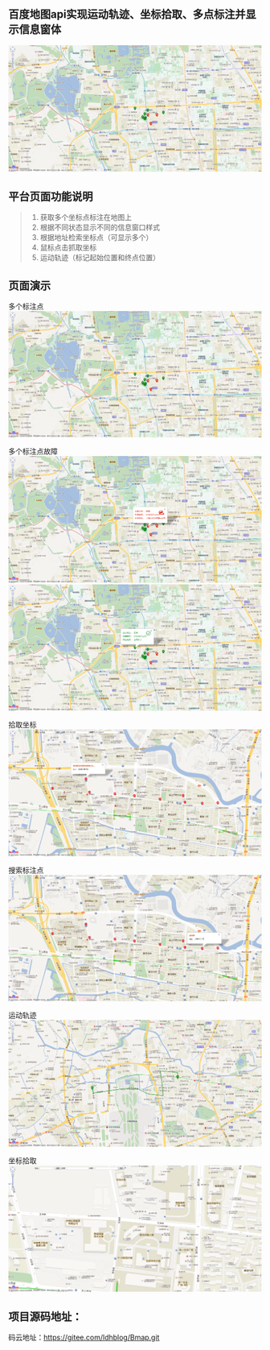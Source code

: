 百度地图api实现运动轨迹、坐标拾取、多点标注并显示信息窗体
------------------------
![多个标注点](./images/zs/1.png "多个标注点")  



平台页面功能说明
------------------------
> 1. 获取多个坐标点标注在地图上
> 2. 根据不同状态显示不同的信息窗口样式
> 3. 根据地址检索坐标点（可显示多个）
> 4. 鼠标点击抓取坐标
> 5. 运动轨迹（标记起始位置和终点位置）




页面演示
------------------------

多个标注点
![主页](./images/zs/1.png "多个标注点")

多个标注点故障
![多个标注点故障](./images/zs/2.png "多个标注点故障")
![多个标注点正常](./images/zs/3.png "多个标注点正常")

拾取坐标
![拾取坐标](./images/zs/4.png "拾取坐标")

搜索标注点
![搜索标注点](./images/zs/5.png "搜索标注点")

运动轨迹
![运动轨迹](./images/zs/6.png "运动轨迹")

坐标拾取
![坐标拾取](./images/zs/7.png "坐标拾取")

项目源码地址：
------------------------

码云地址：https://gitee.com/ldhblog/Bmap.git
